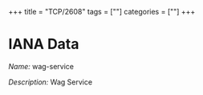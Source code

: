 +++
title = "TCP/2608"
tags = [""]
categories = [""]
+++

# IANA Data

_Name:_ wag-service

_Description:_ Wag Service

